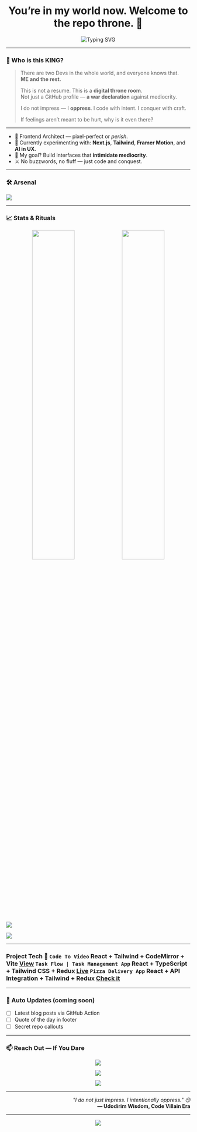 <!-- README for Udodirim5 -->

<!-- 👑 VILLAIN MODE INITIATED -->

<h1 align="center">You’re in my world now. Welcome to the repo throne. 👑</h1>

<p align="center">
  <img src="https://readme-typing-svg.demolab.com?font=Fira+Code&weight=900&size=40&duration=5000&pause=1000&color=F97316&center=true&vCenter=true&width=1000&lines=VILLAINS+RUN+THIS+REPO.;HEROES+ARE+FOR+BEDTIME+STORIES.;I+WRITE+CODE+THAT+TERRIFIES+BUGS.;I+DON'T+FOLLOW+RULES%2C+I+REWRITE+THEM.;YOU+WANT+A+HAPPY+ENDING%3F+TRY+DISNEY.;KINGS+DON'T+TALK%2C+THEY+DEPLOY.;SCROLL+DOWN+IF+YOU+DARE." alt="Typing SVG" />
</p>

---

### 👑 Who is this KING?

> There are two Devs in the whole world, and everyone knows that.  
> **ME and the rest.**
> 
> This is not a resume. This is a **digital throne room**.  
> Not just a GitHub profile — **a war declaration** against mediocrity.  
> 
> I do not impress — I **oppress**. I code with intent. I conquer with craft.
> 
> If feelings aren’t meant to be hurt, why is it even there?

---

- 🧠 Frontend Architect — pixel-perfect or *perish*.
- 🧪 Currently experimenting with: **Next.js**, **Tailwind**, **Framer Motion**, and **AI in UX**.
- 🎯 My goal? Build interfaces that **intimidate mediocrity**.
- ⚔️ No buzzwords, no fluff — just code and conquest.

---

### 🛠️ Arsenal

<p align="left">
  <img src="https://skillicons.dev/icons?i=html,css,js,ts,react,nextjs,tailwind,figma,vite,git,github,vercel" />
</p>

---

### 📈 Stats & Rituals
<p align="center">
  <img src="https://github-readme-stats.vercel.app/api?username=Udodirim5&show_icons=true&theme=tokyonight&hide_border=true&count_private=true&include_all_commits=true" width="48%" />
  <img src="https://streak-stats.demolab.com?user=Udodirim5&theme=tokyonight&hide_border=true" width="48%" />
</p>

<p align="left">
  <img src="https://github-profile-summary-cards.vercel.app/api/cards/profile-details?username=Udodirim5&theme=tokyonight" />
</p>

<p align="left">
  <img src="https://github-readme-activity-graph.vercel.app/graph?username=Udodirim5&bg_color=0d1117&color=F7931E&line=F97316&point=FFFFFF&hide_border=true" />
</p>

---
<div align="left">

<h3 align="center### 🚀 Latest Work</h3>
> 💼 Wanna know what I’m cooking? You better check the **repos** — I drop heat like it's routine.

<table width="100%">
  <thead>
    <tr>
      <th align="left">Project</th>
      <th align="left">Tech</th>
      <th align="left">🔗</th>
    </tr>
  </thead>
  <tbody>
    <tr>
      <td><code>Code To Video</code></td>
      <td>React + Tailwind + CodeMirror + Vite</td>
      <td><a href="https://code-to-video.vercel.app/">View</a></td>
    </tr>
    <tr>
      <td><code>Task Flow | Task Management App</code></td>
      <td>React + TypeScript + Tailwind CSS + Redux</td>
      <td><a href="https://task-flow-beta-pearl.vercel.app">Live</a></td>
    </tr>
    <tr>
      <td><code>Pizza Delivery App</code></td>
      <td>React + API Integration + Tailwind + Redux</td>
      <td><a href="https://udodirim5.github.io/pizza-delivery/">Check it</a></td>
    </tr>
  </tbody>
</table>

</div>

---

### 🧠 Auto Updates (coming soon)
- [ ] Latest blog posts via GitHub Action
- [ ] Quote of the day in footer
- [ ] Secret repo callouts

---

### 📫 Reach Out — If You Dare

<p align="left" style="display: flex; flex-direction: column; align-items: center; gap: 12px;">
  <a href="mailto:udodirimwisdom@gmail.com">
    <img src="https://img.shields.io/badge/Email-DM%20me%20%F0%9F%91%87-red?style=for-the-badge&logo=gmail&logoColor=white" />
  </a>
  <a href="https://www.linkedin.com/in/udodirim-nnodimele-814b5a287" target="_blank">
    <img src="https://img.shields.io/badge/LinkedIn-In%20Your%20Face-blue?style=for-the-badge&logo=linkedin" />
  </a>
  <a href="https://zeirrow-dev-jz8c.vercel.app" target="_blank">
    <img src="https://img.shields.io/badge/Portfolio-Bow+Before+The+Build-black?style=for-the-badge&logo=vercel&logoColor=white" />
  </a>
</p>
  
---

<p align="right">
  <i>"I do not just impress. I intentionally oppress." 😏</i><br/>
  <b>— Udodirim Wisdom, Code Villain Era</b>
</p>

---

<p align="center">
  <img src="https://readme-typing-svg.demolab.com?font=Fira+Code&size=22&pause=1000&color=FFFFFF&width=500&lines=Villains+run+this+repo.;Don't+believe+me%3F+Scroll+up." />
</p>
